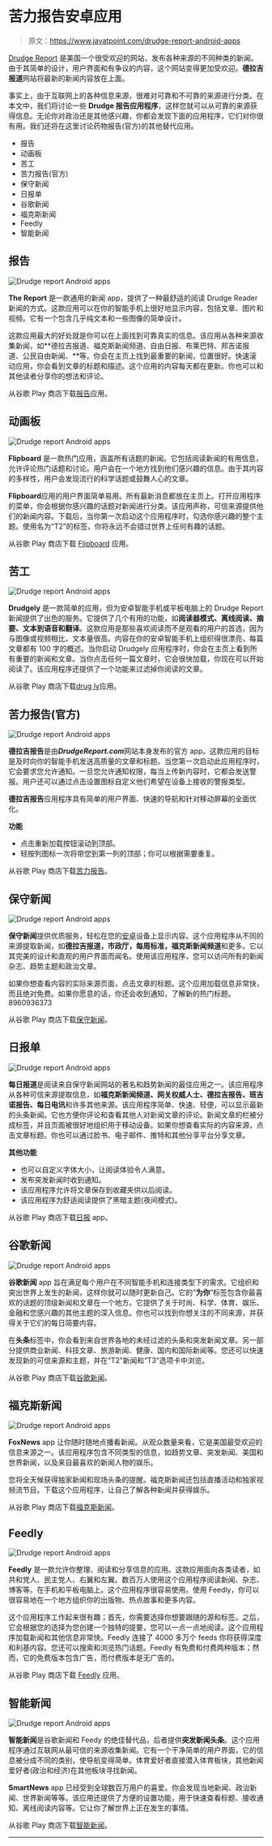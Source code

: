 # 苦力报告安卓应用

> 原文：<https://www.javatpoint.com/drudge-report-android-apps>

[Drudge Report](https://www.drudgereport.com/) 是美国一个很受欢迎的网站，发布各种来源的不同种类的新闻。由于其简单的设计，用户界面和有争议的内容，这个网站变得更加受欢迎。**德拉吉报道**网站将最新的新闻内容放在上面。

事实上，由于互联网上的各种信息来源，很难对可靠和不可靠的来源进行分类。在本文中，我们将讨论一些 **Drudge 报告应用程序**，这样您就可以从可靠的来源获得信息。无论你对政治还是其他感兴趣，你都会发现下面的应用程序，它们对你很有用。我们还将在这里讨论药物报告(官方)的其他替代应用。

*   报告
*   动画板
*   苦工
*   苦力报告(官方)
*   保守新闻
*   日报单
*   谷歌新闻
*   福克斯新闻
*   Feedly
*   智能新闻

## 报告

![Drudge report Android apps](img/8bc4e3090a2ac76c4005fdf4f015cbb9.png)

**The Report** 是一款通用的新闻 app，提供了一种最舒适的阅读 Drudge Reader 新闻的方式。这款应用可以在你的智能手机上很好地显示内容，包括文章、图片和视频。它有一个包含几乎纯文本和一些图像的简单设计。

这款应用最大的好处就是你可以在上面找到可靠真实的信息。该应用从各种来源收集新闻，如**德拉吉报道、福克斯新闻频道、自由日报、布莱巴特、邦吉诺报道、公民自由新闻、**等。你会在主页上找到最重要的新闻，位置很好。快速滚动应用，你会看到文章的标题和描述。这个应用的内容每天都在更新。你也可以和其他读者分享你的想法和评论。

从谷歌 Play 商店下载[报告](https://play.google.com/store/apps/details?id=apps.cn&hl=en)应用。

## 动画板

![Drudge report Android apps](img/805d6cd557e9a5765e429ca37007a590.png)

**Flipboard** 是一款热门应用，涵盖所有话题的新闻。它包括阅读新闻的有用信息，允许评论热门话题和讨论。用户会在一个地方找到他们感兴趣的信息。由于其内容的多样性，用户会发现流行的科学话题或鼓舞人心的文章。

**Flipboard**应用的用户界面简单易用。所有最新消息都放在主页上。打开应用程序的菜单，你会根据你感兴趣的话题对新闻进行分类。该应用声称，可信来源提供他们的新闻内容。下载后，当你第一次启动这个应用程序时，勾选你感兴趣的整个主题。使用名为“T2”的标签，你将永远不会错过世界上任何有趣的话题。

从谷歌 Play 商店下载 [Flipboard](https://play.google.com/store/apps/details?id=flipboard.app&hl=en) 应用。

## 苦工

![Drudge report Android apps](img/3ac655b261bf8595ae4362341bef0ce7.png)

**Drudgely** 是一款简单的应用，但为安卓智能手机或平板电脑上的 Drudge Report 新闻提供了出色的服务。它提供了几个有用的功能，如**阅读器模式、离线阅读、摘要、文本到语音和翻译**。这款应用是那些喜欢阅读而不是观看的用户的首选，因为与图像或视频相比，文本量很高。内容在你的安卓智能手机上组织得很漂亮，每篇文章都有 100 字的概述。当你启动 Drudgely 应用程序时，你会在主页上看到所有重要的新闻和文章。当你点击任何一篇文章时，它会很快加载，你现在可以开始阅读了。该应用程序还提供了一个功能来过滤掉你阅读的文章。

从谷歌 Play 商店下载[drug ly](https://play.google.com/store/apps/details?id=net.solomob.android.drudgly)应用。

## 苦力报告(官方)

![Drudge report Android apps](img/04e3776271a21a38a228278c2d5921de.png)

**德拉吉报告**是由***DrudgeReport.com***网站本身发布的官方 app。这款应用的目标是及时向你的智能手机发送高质量的文章和标题。当您第一次启动此应用程序时，它会要求您允许通知。一旦您允许通知权限，每当上传新内容时，它都会发送警报。用户还可以通过点击设置图标自定义他们希望在设备上接收的警报类型。

**德拉吉报告**应用程序具有简单的用户界面、快速的导航和针对移动屏幕的全面优化。

**功能**

*   点击重新加载按钮滚动到顶部。
*   轻按列图标一次将带您到第一列的顶部；你可以根据需要重复。

从谷歌 Play 商店下载[苦力报告](https://play.google.com/store/apps/details?id=com.idrudgereport.iDrudgeReportUniversal&hl=en_IN)。

## 保守新闻

![Drudge report Android apps](img/11bf6ca36e1bc1a1cf3809b424bec92a.png)

**保守新闻**提供优质服务，轻松在您的[安卓](https://www.javatpoint.com/android-tutorial)设备上显示内容。这个应用程序从不同的来源提取新闻，如**德拉吉报道，市政厅，每周标准，福克斯新闻频道**和更多。它以其完美的设计和直观的用户界面而闻名。使用该应用程序，您可以访问所有的新闻杂志、趋势主题和政治文章。

如果你想查看内容的实际来源页面，点击文章的标题。这个应用加载信息非常快，而且绝对免费。如果你愿意的话，你还会收到通知，了解新的热门标题。8960936373

从谷歌 Play 商店下载[保守新闻](https://play.google.com/store/apps/details?id=com.sspencer10.news_app)。

## 日报单

![Drudge report Android apps](img/4ebd004caeba5428e776885c49accd27.png)

**每日报道**是阅读来自保守新闻网站的著名和趋势新闻的最佳应用之一。该应用程序从各种可信来源提取信息，如**福克斯新闻频道、网关权威人士、德拉吉报告、班吉诺报告、每日电讯**和许多其他来源。该应用程序简单、快速、轻便，可以显示最新的头条新闻。它也方便你评论和查看其他人对新闻文章的评论。新闻文章的栏被分成标签，并且页面被很好地组织用于移动设备。如果你想查看实际的内容来源，点击文章标题。你也可以通过脸书、电子邮件、推特和其他分享平台分享文章。

**其他功能**

*   也可以自定义字体大小，让阅读体验令人满意。
*   发布突发新闻时收到通知。
*   该应用程序允许将文章保存到收藏夹供以后阅读。
*   该应用程序为舒适阅读提供了黑暗主题(夜间模式)。

从谷歌 Play 商店下载[日报](https://play.google.com/store/apps/details?id=us.dreport.free) app。

## 谷歌新闻

![Drudge report Android apps](img/4beec90c9feb72efc8ef216fe243f2fc.png)

**谷歌新闻** app 旨在满足每个用户在不同智能手机和连接类型下的需求。它组织和突出世界上发生的新闻，这样你就可以随时更新自己。它的“**为你**”标签包含你最喜欢的话题的顶级新闻和文章在一个地方。它提供了关于时尚、科学、体育、娱乐、金融和您感兴趣的其他主题的深入信息。你也可以找到你想关注的不同来源，并获得关于它们的每日简要内容。

在**头条**标签中，你会看到来自世界各地的未经过滤的头条和突发新闻文章。另一部分提供商业新闻、科技文章、旅游新闻、健康、国内和国际新闻等。您还可以快速发现新的可信来源和主题，并在“T2”新闻和“T3”选项卡中浏览。

从谷歌 Play 商店下载[谷歌新闻](https://play.google.com/store/apps/details?id=com.google.android.apps.magazines&hl=en)。

## 福克斯新闻

![Drudge report Android apps](img/72fc37b0d5b122973b2a836d063c7b9c.png)

**FoxNews** app 让你随时随地点播看新闻。从观众数量来看，它是美国最受欢迎的信息来源之一。该应用程序包含不同类型的信息，如趋势文章、突发新闻、美国和世界新闻，以及来自最喜欢的新闻人物的娱乐。

您将全天候获得独家新闻和现场头条的提醒。福克斯新闻还包括直播活动和独家视频流节目。下载这个应用程序，让自己了解各种新闻并获得娱乐。

从谷歌 Play 商店下载[福克斯新闻](https://play.google.com/store/apps/details?id=com.foxnews.android&hl=en_US)。

## Feedly

![Drudge report Android apps](img/10887c18ee2bbc0f1ad3e8931afe158b.png)

**Feedly** 是一款允许你整理、阅读和分享信息的应用。这款应用面向各类读者，如共和党人、民主党人、右翼和左翼。数百万人使用这个应用程序阅读新闻、杂志、博客等。在手机和平板电脑上。这个应用程序很容易使用。使用 Feedly，你可以很容易地在一个地方组织你的出版物、热点故事和更多内容。

这个应用程序工作起来很有趣；首先，你需要选择你想要跟随的源和标签。之后，它会根据您的选择为您创建一个独特的提要，您可以一点一点地阅读。这个应用程序加载新闻和其他信息非常快。Feedly 连接了 4000 多万个 feeds 你将获得深度和利基内容。您还可以搜索和浏览热门话题。Feedly 有免费和付费两种版本；然而，它的免费版本包含广告，而付费版本是无广告的。

从谷歌 Play 商店下载 [Feedly](https://play.google.com/store/apps/details?id=com.devhd.feedly&hl=en) 应用。

## 智能新闻

![Drudge report Android apps](img/a6621b4c62bfb6f3a36c15db56eee9d8.png)

**智能新闻**是谷歌新闻和 Feedy 的绝佳替代品，后者提供**突发新闻头条**。这个应用程序通过互联网从最可信的来源收集新闻。它有一个干净简单的用户界面，它的信息被分成不同的类别，使导航变得简单。体育爱好者直接潜入体育板块，其他新闻爱好者(政治和经济)在其他板块寻找新闻。

**SmartNews** app 已经受到全球数百万用户的喜爱。你会发现当地新闻、政治新闻、世界新闻等等。该应用还提供了方便的设置功能，用于快速查看标题、接收通知、离线阅读内容等。它让你了解世界上正在发生的事情。

从谷歌 Play 商店下载[智能新闻](https://play.google.com/store/apps/details?id=jp.gocro.smartnews.android)。

* * *
